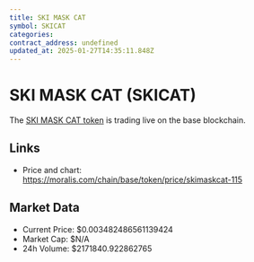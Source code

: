 ```yaml
---
title: SKI MASK CAT
symbol: SKICAT
categories: 
contract_address: undefined
updated_at: 2025-01-27T14:35:11.848Z
---
```


# SKI MASK CAT (SKICAT)
The [SKI MASK CAT token](https://moralis.com/chain/base/token/price/skimaskcat-115) is trading live on the base blockchain.

## Links
- Price and chart: https://moralis.com/chain/base/token/price/skimaskcat-115

## Market Data
- Current Price: $0.003482486561139424
- Market Cap: $N/A
- 24h Volume: $2171840.922862765
